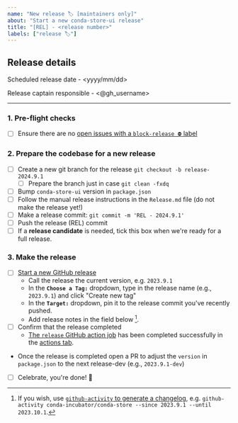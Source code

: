 ```yaml
---
name: "New release 🏷 [maintainers only]"
about: "Start a new conda-store-ui release"
title: "[REL] - <release number>"
labels: ["release 🏷"]
---
```


<!-- These steps should be taken to create a new release!
**Double-check for quality control** -->

## Release details

Scheduled release date - <yyyy/mm/dd>

Release captain responsible - <@gh_username>

---

### 1. Pre-flight checks

- [ ] Ensure there are no [open issues with a `block-release ⛔️` label](https://github.com/conda-incubator/conda-store-ui/issues?q=is%3Aissue+is%3Aopen+sort%3Aupdated-desc+label%3A%22block-release+%E2%9B%94%EF%B8%8F%22)

### 2. Prepare the codebase for a new release

- [ ] Create a new git branch for the release `git checkout -b release-2024.9.1`
  - [ ] Prepare the branch just in case `git clean -fxdq`
- [ ] Bump `conda-store-ui` version in `package.json`
- [ ] Follow the manual release instructions in the `Release.md` file (do not make the release yet!)
- [ ] Make a release commit: `git commit -m 'REL - 2024.9.1'`
- [ ] Push the release (REL) commit
- [ ] If a **release candidate** is needed, tick this box when we're ready for a full release.

### 3. Make the release

- [ ] [Start a new GitHub release](https://github.com/conda-incubator/conda-store-ui/releases/new)
  - Call the release the current version, e.g. `2023.9.1`
  - In the **`Choose a Tag:`** dropdown, type in the release name (e.g., `2023.9.1`) and click "Create new tag"
  - In the **`Target:`** dropdown, pin it to the release commit you've recently pushed.
  - Add release notes in the field below [^github-activity].
- [ ] Confirm that the release completed
  - [The `release` GitHub action job](https://github.com/conda-incubator/conda-store-ui/blob/main/.github/workflows/release.yml) has been completed successfully in the [actions tab](https://github.com/conda-incubator/conda-store-ui/actions).
- Once the release is completed open a PR to adjust the `version` in `package.json` to the next release-dev (e.g., `2023.9.1-dev`)
- [ ] Celebrate, you're done! 🎉

[^github-activity]: If you wish, use [`github-activity` to generate a changelog](https://github.com/choldgraf/github-activity), e.g. `github-activity conda-incubator/conda-store --since 2023.9.1 --until 2023.10.1`.
